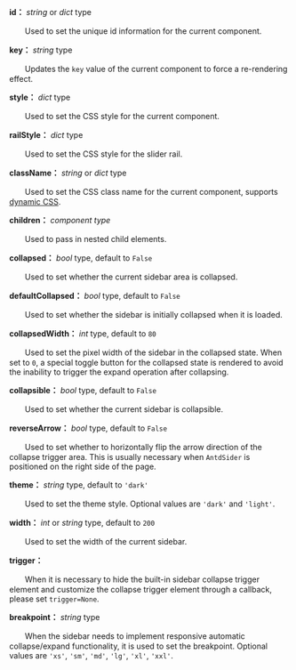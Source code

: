 **id：** *string* or *dict* type

　　Used to set the unique id information for the current component.

**key：** *string* type

　　Updates the `key` value of the current component to force a re-rendering effect.

**style：** *dict* type

　　Used to set the CSS style for the current component.

**railStyle：** *dict* type

　　Used to set the CSS style for the slider rail.

**className：** *string* or *dict* type

　　Used to set the CSS class name for the current component, supports [dynamic CSS](/advanced-classname).

**children：** *component type*

　　Used to pass in nested child elements.

**collapsed：** *bool* type, default to `False`

　　Used to set whether the current sidebar area is collapsed.

**defaultCollapsed：** *bool* type, default to `False`

　　Used to set whether the sidebar is initially collapsed when it is loaded.

**collapsedWidth：** *int* type, default to `80`

　　Used to set the pixel width of the sidebar in the collapsed state. When set to `0`, a special toggle button for the collapsed state is rendered to avoid the inability to trigger the expand operation after collapsing.

**collapsible：** *bool* type, default to `False`

　　Used to set whether the current sidebar is collapsible.

**reverseArrow：** *bool* type, default to `False`

　　Used to set whether to horizontally flip the arrow direction of the collapse trigger area. This is usually necessary when `AntdSider` is positioned on the right side of the page.

**theme：** *string* type, default to `'dark'`

　　Used to set the theme style. Optional values are `'dark'` and `'light'`.

**width：** *int* or *string* type, default to `200`

　　Used to set the width of the current sidebar.

**trigger：**

　　When it is necessary to hide the built-in sidebar collapse trigger element and customize the collapse trigger element through a callback, please set `trigger=None`.

**breakpoint：** *string* type

　　When the sidebar needs to implement responsive automatic collapse/expand functionality, it is used to set the breakpoint. Optional values are `'xs'`, `'sm'`, `'md'`, `'lg'`, `'xl'`, `'xxl'`.
